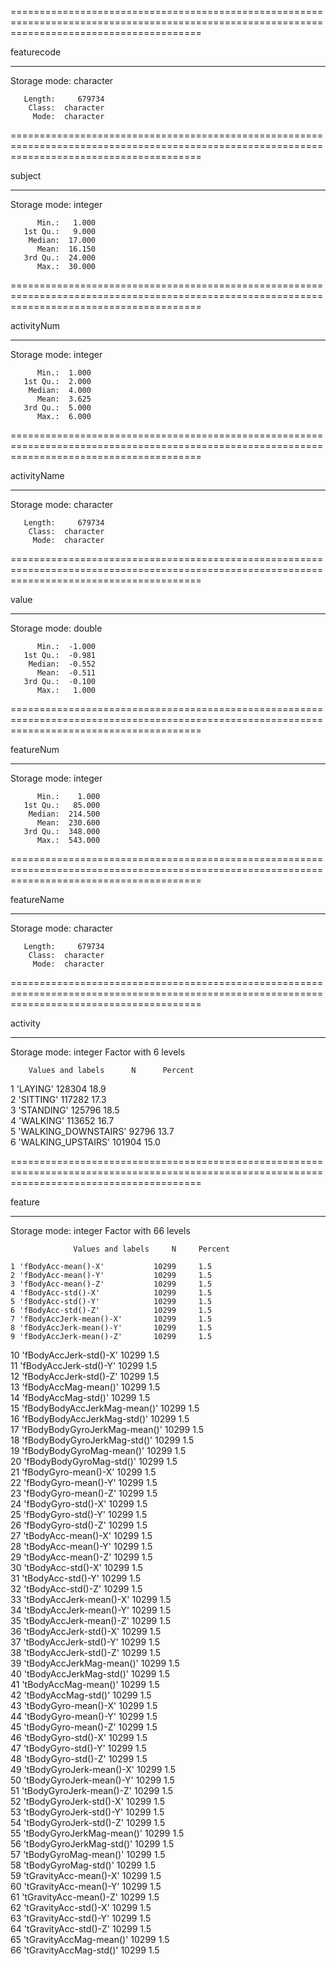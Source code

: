 =============================================================================================================================================

   featurecode

---------------------------------------------------------------------------------------------------------------------------------------------

   Storage mode: character

       Length:     679734
        Class:  character
         Mode:  character

=============================================================================================================================================

   subject

---------------------------------------------------------------------------------------------------------------------------------------------

   Storage mode: integer

          Min.:   1.000
       1st Qu.:   9.000
        Median:  17.000
          Mean:  16.150
       3rd Qu.:  24.000
          Max.:  30.000

=============================================================================================================================================

   activityNum

---------------------------------------------------------------------------------------------------------------------------------------------

   Storage mode: integer

          Min.:  1.000
       1st Qu.:  2.000
        Median:  4.000
          Mean:  3.625
       3rd Qu.:  5.000
          Max.:  6.000

=============================================================================================================================================

   activityName

---------------------------------------------------------------------------------------------------------------------------------------------

   Storage mode: character

       Length:     679734
        Class:  character
         Mode:  character

=============================================================================================================================================

   value

---------------------------------------------------------------------------------------------------------------------------------------------

   Storage mode: double

          Min.:  -1.000
       1st Qu.:  -0.981
        Median:  -0.552
          Mean:  -0.511
       3rd Qu.:  -0.100
          Max.:   1.000

=============================================================================================================================================

   featureNum

---------------------------------------------------------------------------------------------------------------------------------------------

   Storage mode: integer

          Min.:    1.000
       1st Qu.:   85.000
        Median:  214.500
          Mean:  230.600
       3rd Qu.:  348.000
          Max.:  543.000

=============================================================================================================================================

   featureName

---------------------------------------------------------------------------------------------------------------------------------------------

   Storage mode: character

       Length:     679734
        Class:  character
         Mode:  character

=============================================================================================================================================

   activity

---------------------------------------------------------------------------------------------------------------------------------------------

   Storage mode: integer
   Factor with 6 levels

        Values and labels      N      Percent   
                                                
   1 'LAYING'             128304     18.9       
   2 'SITTING'            117282     17.3       
   3 'STANDING'           125796     18.5       
   4 'WALKING'            113652     16.7       
   5 'WALKING_DOWNSTAIRS'  92796     13.7       
   6 'WALKING_UPSTAIRS'   101904     15.0       

=============================================================================================================================================

   feature

---------------------------------------------------------------------------------------------------------------------------------------------

   Storage mode: integer
   Factor with 66 levels

                  Values and labels     N     Percent  
                                                       
    1 'fBodyAcc-mean()-X'           10299     1.5      
    2 'fBodyAcc-mean()-Y'           10299     1.5      
    3 'fBodyAcc-mean()-Z'           10299     1.5      
    4 'fBodyAcc-std()-X'            10299     1.5      
    5 'fBodyAcc-std()-Y'            10299     1.5      
    6 'fBodyAcc-std()-Z'            10299     1.5      
    7 'fBodyAccJerk-mean()-X'       10299     1.5      
    8 'fBodyAccJerk-mean()-Y'       10299     1.5      
    9 'fBodyAccJerk-mean()-Z'       10299     1.5      
   10 'fBodyAccJerk-std()-X'        10299     1.5      
   11 'fBodyAccJerk-std()-Y'        10299     1.5      
   12 'fBodyAccJerk-std()-Z'        10299     1.5      
   13 'fBodyAccMag-mean()'          10299     1.5      
   14 'fBodyAccMag-std()'           10299     1.5      
   15 'fBodyBodyAccJerkMag-mean()'  10299     1.5      
   16 'fBodyBodyAccJerkMag-std()'   10299     1.5      
   17 'fBodyBodyGyroJerkMag-mean()' 10299     1.5      
   18 'fBodyBodyGyroJerkMag-std()'  10299     1.5      
   19 'fBodyBodyGyroMag-mean()'     10299     1.5      
   20 'fBodyBodyGyroMag-std()'      10299     1.5      
   21 'fBodyGyro-mean()-X'          10299     1.5      
   22 'fBodyGyro-mean()-Y'          10299     1.5      
   23 'fBodyGyro-mean()-Z'          10299     1.5      
   24 'fBodyGyro-std()-X'           10299     1.5      
   25 'fBodyGyro-std()-Y'           10299     1.5      
   26 'fBodyGyro-std()-Z'           10299     1.5      
   27 'tBodyAcc-mean()-X'           10299     1.5      
   28 'tBodyAcc-mean()-Y'           10299     1.5      
   29 'tBodyAcc-mean()-Z'           10299     1.5      
   30 'tBodyAcc-std()-X'            10299     1.5      
   31 'tBodyAcc-std()-Y'            10299     1.5      
   32 'tBodyAcc-std()-Z'            10299     1.5      
   33 'tBodyAccJerk-mean()-X'       10299     1.5      
   34 'tBodyAccJerk-mean()-Y'       10299     1.5      
   35 'tBodyAccJerk-mean()-Z'       10299     1.5      
   36 'tBodyAccJerk-std()-X'        10299     1.5      
   37 'tBodyAccJerk-std()-Y'        10299     1.5      
   38 'tBodyAccJerk-std()-Z'        10299     1.5      
   39 'tBodyAccJerkMag-mean()'      10299     1.5      
   40 'tBodyAccJerkMag-std()'       10299     1.5      
   41 'tBodyAccMag-mean()'          10299     1.5      
   42 'tBodyAccMag-std()'           10299     1.5      
   43 'tBodyGyro-mean()-X'          10299     1.5      
   44 'tBodyGyro-mean()-Y'          10299     1.5      
   45 'tBodyGyro-mean()-Z'          10299     1.5      
   46 'tBodyGyro-std()-X'           10299     1.5      
   47 'tBodyGyro-std()-Y'           10299     1.5      
   48 'tBodyGyro-std()-Z'           10299     1.5      
   49 'tBodyGyroJerk-mean()-X'      10299     1.5      
   50 'tBodyGyroJerk-mean()-Y'      10299     1.5      
   51 'tBodyGyroJerk-mean()-Z'      10299     1.5      
   52 'tBodyGyroJerk-std()-X'       10299     1.5      
   53 'tBodyGyroJerk-std()-Y'       10299     1.5      
   54 'tBodyGyroJerk-std()-Z'       10299     1.5      
   55 'tBodyGyroJerkMag-mean()'     10299     1.5      
   56 'tBodyGyroJerkMag-std()'      10299     1.5      
   57 'tBodyGyroMag-mean()'         10299     1.5      
   58 'tBodyGyroMag-std()'          10299     1.5      
   59 'tGravityAcc-mean()-X'        10299     1.5      
   60 'tGravityAcc-mean()-Y'        10299     1.5      
   61 'tGravityAcc-mean()-Z'        10299     1.5      
   62 'tGravityAcc-std()-X'         10299     1.5      
   63 'tGravityAcc-std()-Y'         10299     1.5      
   64 'tGravityAcc-std()-Z'         10299     1.5      
   65 'tGravityAccMag-mean()'       10299     1.5      
   66 'tGravityAccMag-std()'        10299     1.5      

